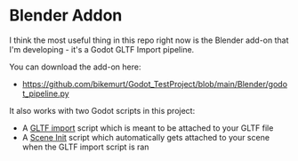 # Blender Addon
I think the most useful thing in this repo right now is the Blender add-on that I'm developing - it's a Godot GLTF Import pipeline.

You can download the add-on here:
- https://github.com/bikemurt/Godot_TestProject/blob/main/Blender/godot_pipeline.py

It also works with two Godot scripts in this project:
- A [GLTF import](https://github.com/bikemurt/Godot_TestProject/blob/main/Scripts/GLTFImporter.gd) script which is meant to be attached to your GLTF file
- A [Scene Init](https://github.com/bikemurt/Godot_TestProject/blob/main/Scripts/SceneInit.gd) script which automatically gets attached to your scene when the GLTF import script is ran
